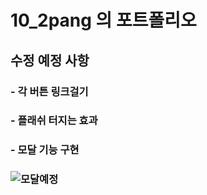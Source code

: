 # 10_2pang 의 포트폴리오
## 수정 예정 사항
### - 각 버튼 링크걸기
### - 플래쉬 터지는 효과
### - 모달 기능 구현 
###  ![모달예정](https://user-images.githubusercontent.com/57481378/211877956-4fa9239a-5a54-4be4-93fc-4a960da617ab.png)
